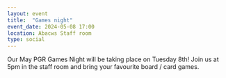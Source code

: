 ```yaml
---
layout: event
title:  "Games night"
event_date: 2024-05-08 17:00
location: Abacws Staff room
type: social
---
```


Our May PGR Games Night will be taking place on Tuesday 8th! Join us at 5pm in the staff room and bring your favourite board / card games.

